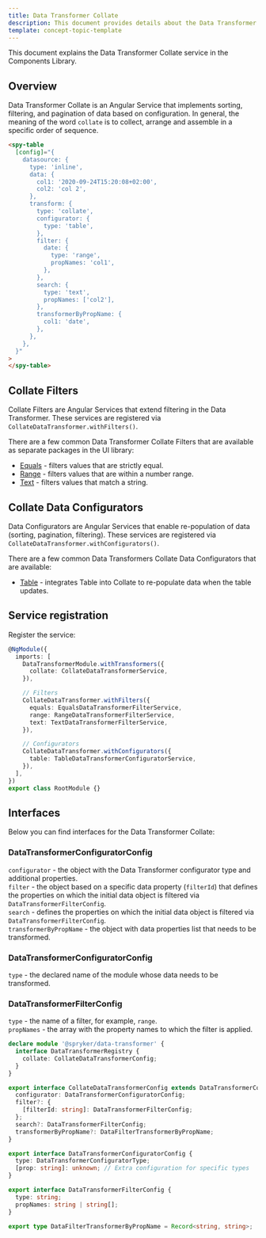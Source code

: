 ```yaml
---
title: Data Transformer Collate
description: This document provides details about the Data Transformer Collate service in the Components Library.
template: concept-topic-template
---
```


This document explains the Data Transformer Collate service in the Components Library.

## Overview

Data Transformer Collate is an Angular Service that implements sorting, filtering, and pagination of data based on configuration.
In general, the meaning of the word `collate` is to collect, arrange and assemble in a specific order of sequence.

```html
<spy-table
  [config]="{
    datasource: {
      type: 'inline',
      data: {
        col1: '2020-09-24T15:20:08+02:00',
        col2: 'col 2',
      },                                                     
      transform: {
        type: 'collate',
        configurator: {
          type: 'table',
        },
        filter: {
          date: {
            type: 'range',
            propNames: 'col1',
          },
        },
        search: {
          type: 'text',
          propNames: ['col2'],
        },
        transformerByPropName: {
          col1: 'date',
        },  
      },
    },
  }"
>
</spy-table>
```

## Collate Filters

Collate Filters are Angular Services that extend filtering in the Data Transformer.
These services are registered via `CollateDataTransformer.withFilters()`.

There are a few common Data Transformer Collate Filters that are available as separate packages in the UI library:

  - [Equals](/docs/marketplace/dev/front-end/ui-components-library/data-transformers/collate/filters/equals.html) - filters values that are strictly equal.
  - [Range](/docs/marketplace/dev/front-end/ui-components-library/data-transformers/collate/filters/range.html) - filters values that are within a number range.
  - [Text](/docs/marketplace/dev/front-end/ui-components-library/data-transformers/collate/filters/text.html) - filters values that match a string.

## Collate Data Configurators

Data Configurators are Angular Services that enable re-population of data (sorting, pagination, filtering).
These services are registered via `CollateDataTransformer.withConfigurators()`.

There are a few common Data Transformers Collate Data Configurators that are available:

  - [Table](/docs/marketplace/dev/front-end/ui-components-library/data-transformers/collate/data-configurators/table.html) - integrates Table into Collate to re-populate data when the table updates.

## Service registration

Register the service:

```ts
@NgModule({
  imports: [
    DataTransformerModule.withTransformers({
      collate: CollateDataTransformerService,
    }),

    // Filters
    CollateDataTransformer.withFilters({
      equals: EqualsDataTransformerFilterService,
      range: RangeDataTransformerFilterService,
      text: TextDataTransformerFilterService,
    }),

    // Configurators
    CollateDataTransformer.withConfigurators({
      table: TableDataTransformerConfiguratorService,
    }),
  ],
})
export class RootModule {}
```

## Interfaces

Below you can find interfaces for the Data Transformer Collate:

### DataTransformerConfiguratorConfig
`configurator` - the object with the Data Transformer configurator type and additional properties.  
`filter` - the object based on a specific data property (`filterId`) that defines the properties on which the initial data object is filtered via `DataTransformerFilterConfig`.    
`search` - defines the properties on which the initial data object is filtered via `DataTransformerFilterConfig`.  
`transformerByPropName` - the object with data properties list that needs to be transformed.  

### DataTransformerConfiguratorConfig
`type` - the declared name of the module whose data needs to be transformed.  

### DataTransformerFilterConfig
`type` - the name of a filter, for example, `range`.  
`propNames` - the array with the property names to which the filter is applied.

```ts
declare module '@spryker/data-transformer' {
  interface DataTransformerRegistry {
    collate: CollateDataTransformerConfig;
  }
}

export interface CollateDataTransformerConfig extends DataTransformerConfig {
  configurator: DataTransformerConfiguratorConfig;
  filter?: {
    [filterId: string]: DataTransformerFilterConfig;
  };
  search?: DataTransformerFilterConfig;
  transformerByPropName?: DataFilterTransformerByPropName;
}

export interface DataTransformerConfiguratorConfig {
  type: DataTransformerConfiguratorType;
  [prop: string]: unknown; // Extra configuration for specific types
}

export interface DataTransformerFilterConfig {
  type: string;
  propNames: string | string[];
}

export type DataFilterTransformerByPropName = Record<string, string>;
```
